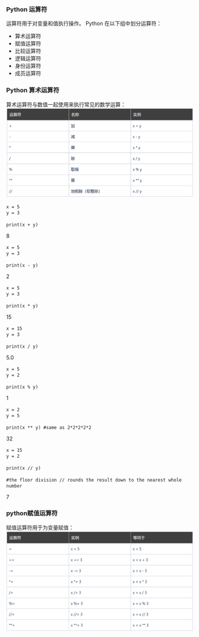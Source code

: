 ### Python 运算符

运算符用于对变量和值执行操作。
Python 在以下组中划分运算符：

* 算术运算符
* 赋值运算符
* 比较运算符
* 逻辑运算符
* 身份运算符
* 成员运算符


### Python 算术运算符

算术运算符与数值一起使用来执行常见的数学运算：
![如下图所示](../../img/508A6498-E343-4034-B3C4-28AA74762064.png)
```
x = 5
y = 3

print(x + y)
```

8
```
x = 5
y = 3

print(x - y)
```
2
```
x = 5
y = 3

print(x * y)
```
15
```
x = 15
y = 3

print(x / y)
```
5.0
```
x = 5
y = 2

print(x % y)
```
1
```
x = 2
y = 5

print(x ** y) #same as 2*2*2*2*2
```
32
```
x = 15
y = 2

print(x // y)

#the floor division // rounds the result down to the nearest whole number
```
7

### python赋值运算符

赋值运算符用于为变量赋值：
![如下图所示](../../img/3CB9C1BB-2770-4372-BCB2-1551B4912F07.png)


